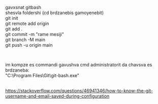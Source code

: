 gavxsnat gitbash <br>
shesvla foldershi (cd brdzanebis gamoyenebit)<br>
git init<br>
git remote add origin <repositoriss linki><br>
git add .<br>
git commit -m "rame mesiji"<br>
git branch -M main<br>
git push -u origin main<br>

<br>


im kompze es commandi gavushva cmd administratorit da chavsva es brdzaneba:<br>
"C:\Program Files\Git\git-bash.exe"<br>
<br>


https://stackoverflow.com/questions/46941346/how-to-know-the-git-username-and-email-saved-during-configuration<br>
